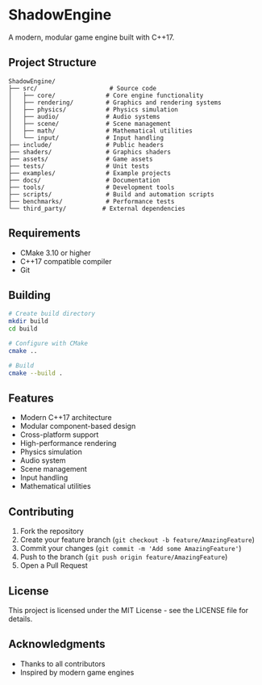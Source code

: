 # ShadowEngine

A modern, modular game engine built with C++17.

## Project Structure

```
ShadowEngine/
├── src/                    # Source code
│   ├── core/              # Core engine functionality
│   ├── rendering/         # Graphics and rendering systems
│   ├── physics/           # Physics simulation
│   ├── audio/             # Audio systems
│   ├── scene/             # Scene management
│   ├── math/              # Mathematical utilities
│   └── input/             # Input handling
├── include/               # Public headers
├── shaders/               # Graphics shaders
├── assets/                # Game assets
├── tests/                 # Unit tests
├── examples/              # Example projects
├── docs/                  # Documentation
├── tools/                 # Development tools
├── scripts/               # Build and automation scripts
├── benchmarks/            # Performance tests
└── third_party/          # External dependencies
```

## Requirements

- CMake 3.10 or higher
- C++17 compatible compiler
- Git

## Building

```bash
# Create build directory
mkdir build
cd build

# Configure with CMake
cmake ..

# Build
cmake --build .
```

## Features

- Modern C++17 architecture
- Modular component-based design
- Cross-platform support
- High-performance rendering
- Physics simulation
- Audio system
- Scene management
- Input handling
- Mathematical utilities

## Contributing

1. Fork the repository
2. Create your feature branch (`git checkout -b feature/AmazingFeature`)
3. Commit your changes (`git commit -m 'Add some AmazingFeature'`)
4. Push to the branch (`git push origin feature/AmazingFeature`)
5. Open a Pull Request

## License

This project is licensed under the MIT License - see the LICENSE file for details.

## Acknowledgments

- Thanks to all contributors
- Inspired by modern game engines
